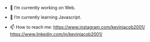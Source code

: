 
- 🔭 I’m currently working on Web.

- 🌱 I’m currently learning Javascript.

- 📫 How to reach me:
                       https://www.instagram.com/kevinjacob2001/
                       https://www.linkedin.com/in/kevinjacob2001/
                      




